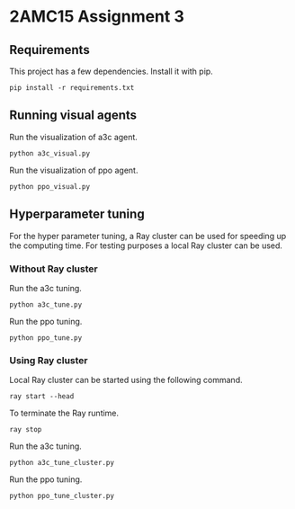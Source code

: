 # 2AMC15 Assignment 3

## Requirements
This project has a few dependencies. Install it with pip.
```
pip install -r requirements.txt
```

## Running visual agents
Run the visualization of a3c agent.
```
python a3c_visual.py
```

Run the visualization of ppo agent.
```
python ppo_visual.py
```

## Hyperparameter tuning
For the hyper parameter tuning, a Ray cluster can be used for speeding up the computing time. For testing purposes a local Ray cluster can be used.

### Without Ray cluster
Run the a3c tuning.
```
python a3c_tune.py
```

Run the ppo tuning.
```
python ppo_tune.py
```

### Using Ray cluster
Local Ray cluster can be started using the following command.
```
ray start --head
```

To terminate the Ray runtime.
```
ray stop
```

Run the a3c tuning.
```
python a3c_tune_cluster.py
```

Run the ppo tuning.
```
python ppo_tune_cluster.py
```
